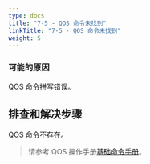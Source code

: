```yaml
---
type: docs
title: "7-5 - QOS 命令未找到"
linkTitle: "7-5 - QOS 命令未找到"
weight: 5
---
```


### 可能的原因

QOS 命令拼写错误。

## 排查和解决步骤

QOS 命令不存在。

> 请参考 QOS 操作手册[基础命令手册](/zh/docs3-v2/java-sdk/reference-manual/qos/command/)。
